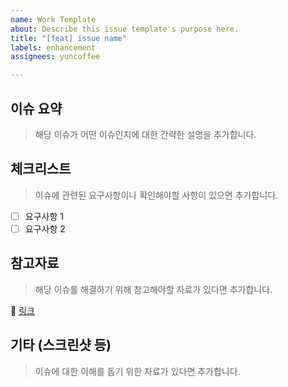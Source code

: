 ```yaml
---
name: Work Template
about: Describe this issue template's purpose here.
title: "[feat] issue name"
labels: enhancement
assignees: yuncoffee

---
```


## 이슈 요약

> 해당 이슈가 어떤 이슈인지에 대한 간략한 설명을 추가합니다.

## 체크리스트

> 이슈에 관련된 요구사항이나 확인해야할 사항이 있으면 추가합니다.

-   [ ] 요구사항 1
-   [ ] 요구사항 2

## 참고자료

> 해당 이슈를 해결하기 위해 참고해야할 자료가 있다면 추가합니다.

🔗 [링크](url)

## 기타 (스크린샷 등)

> 이슈에 대한 이해를 돕기 위한 자료가 있다면 추가합니다.
